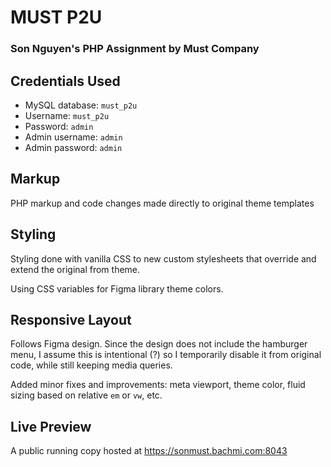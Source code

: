 # MUST P2U

### Son Nguyen's PHP Assignment by Must Company

## Credentials Used

- MySQL database: `must_p2u`
- Username: `must_p2u`
- Password: `admin`
- Admin username: `admin`
- Admin password: `admin`
## Markup

PHP markup and code changes made directly to original theme templates

## Styling

Styling done with vanilla CSS to new custom stylesheets that override and extend the original from theme.

Using CSS variables for Figma library theme colors.

## Responsive Layout
Follows Figma design. Since the design does not include the hamburger menu, I assume this is intentional (?)
so I temporarily disable it from original code, while still keeping media queries.

Added minor fixes and improvements: meta viewport, theme color, fluid sizing based on relative `em` or `vw`, etc.

## Live Preview

A public running copy hosted at https://sonmust.bachmi.com:8043
